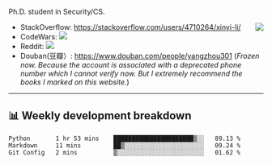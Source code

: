 Ph.D. student in Security/CS.

<img align="right" src="https://github-readme-stats.vercel.app/api?username=li-xin-yi&count_private=true&show_icons=true&hide_title=true&theme=tokyonight" />

- StackOverflow: https://stackoverflow.com/users/4710264/xinyi-li/
- CodeWars: [![](https://www.codewars.com/users/xy-li/badges/micro)](https://www.codewars.com/users/xy-li/)
- Reddit: [![](https://img.shields.io/reddit/user-karma/combined/xy-li?style=social)](https://www.reddit.com/user/xy-li/)
- Douban(豆瓣）: https://www.douban.com/people/yangzhou301  (*Frozen now. Because the account is associated with a deprecated phone number which I cannot verify now. But I extremely recommend the books I marked on this website.*)

---

## 📊 Weekly development breakdown

<!--START_SECTION:waka-->
```text
Python       1 hr 53 mins    ██████████████████████▒░░   89.13 % 
Markdown     11 mins         ██▒░░░░░░░░░░░░░░░░░░░░░░   09.24 % 
Git Config   2 mins          ▒░░░░░░░░░░░░░░░░░░░░░░░░   01.62 % 
```
<!--END_SECTION:waka-->
